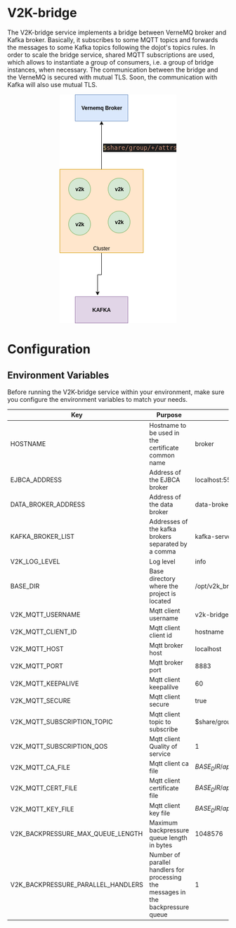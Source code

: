 # **V2K-bridge**
The V2K-bridge service implements a bridge between VerneMQ broker and Kafka broker. Basically, it subscribes to some MQTT topics and forwards the messages to some Kafka topics following the dojot's topics rules. In order to scale the bridge service, shared MQTT subscriptions are used, which allows to instantiate a group of consumers, i.e. a group of bridge instances, when necessary. The communication between the bridge and the VerneMQ is secured with mutual TLS. Soon, the communication with Kafka will also use mutual TLS.


<p align="center"> 
<img src="./doc/diagrams/bridge.png">
</p>

# **Configuration**

## **Environment Variables**

Before running the V2K-bridge service within your environment, make sure you configure the environment variables to match your needs.

Key                      | Purpose                                                             | Default Value       | Valid Values   |
------------------------ | ------------------------------------------------------------------- | ---------------     | -------------- |
HOSTNAME                 | Hostname to be used in the certificate common name                  | broker              | hostname/IP    |
EJBCA_ADDRESS            | Address of the EJBCA broker                                         | localhost:5583      | hostname/IP    |
DATA_BROKER_ADDRESS      | Address of the data broker                                          | data-broker:80      | hostname/IP    |
KAFKA_BROKER_LIST        | Addresses of the kafka brokers separated by a comma                 | kafka-server:9092   | hostname/IP    |
V2K_LOG_LEVEL            | Log level                                                           | info                | string         |
BASE_DIR                 | Base directory where the project is located                         | /opt/v2k_bridge     | string         |
V2K_MQTT_USERNAME        | Mqtt client username                                                | v2k-bridge          | string         |
V2K_MQTT_CLIENT_ID       | Mqtt client client id                                               | hostname            | string         |
V2K_MQTT_HOST            | Mqtt broker host                                                    | localhost           | hostname/IP    |
V2K_MQTT_PORT            | Mqtt broker port                                                    | 8883                | integer        |
V2K_MQTT_KEEPALIVE       | Mqtt client keepalilve                                              | 60                  | integer        |
V2K_MQTT_SECURE          | Mqtt client secure                                                  | true                | boolean/string/integer  |
V2K_MQTT_SUBSCRIPTION_TOPIC | Mqtt client topic to subscribe                                   | $share/group/+/attrs| string         |
V2K_MQTT_SUBSCRIPTION_QOS| Mqtt client Quality of service                                      | 1                   | integer        |
V2K_MQTT_CA_FILE         | Mqtt client ca file                                                 | ${BASE_DIR}/app/verne/${HOSTNAME}.ca | string    |
V2K_MQTT_CERT_FILE       | Mqtt client certificate file                                        | ${BASE_DIR}/app/verne/${HOSTNAME}.crt| string    |
V2K_MQTT_KEY_FILE        | Mqtt client key file                                                | ${BASE_DIR}/app/verne/${HOSTNAME}.key| string    |
V2K_BACKPRESSURE_MAX_QUEUE_LENGTH | Maximum backpressure queue length in bytes                 | 1048576                              | integer   |
V2K_BACKPRESSURE_PARALLEL_HANDLERS| Number of parallel handlers for processing the messages in the backpressure queue| 1              | integer   |